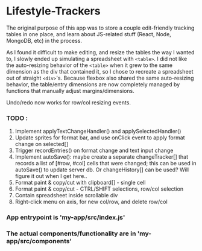 # Lifestyle-Trackers

The original purpose of this app was to store a couple edit-friendly tracking tables in one place, and learn about JS-related stuff (React, Node, MongoDB, etc) in the process.

As I found it difficult to make editing, and resize the tables the way I wanted to, I slowly ended up simulating a spreadsheet with `<table>`. I did not like the auto-resizing behavior of the `<table>` when it grew to the same dimension as the div that contained it, so I chose to recreate a spreadsheet out of straight `<div>`'s. Because flexbox also shared the same auto-resizing behavior, the table/entry dimensions are now completely managed by functions that manually adjust margins/dimensions.

Undo/redo now works for row/col resizing events.
  
### TODO :
1. Implement applyTextChangeHandler() and applySelectedHandler()
2. Update sprites for format bar, and use onClick event to apply format change on selected[]
3. Trigger recordEntries() on format change and text input change
4. Implement autoSave(): maybe create a separate changeTracker[] that records a list of [#row, #col] cells that were changed; this can be used in autoSave() to update server db. Or changeHistory[] can be used? Will figure it out when I get here..
5. Format paint & copy/cut with clipboard[] - single cell
6. Format paint & copy/cut - CTRL/SHIFT selections, row/col selection
7. Contain spreadsheet inside scrollable div
8. Right-click menu on axis, for new col/row, and delete row/col


### App entrypoint is 'my-app/src/index.js'<br>
### The actual components/functionality are in 'my-app/src/components'
